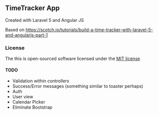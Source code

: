 ## TimeTracker App
Created with Laravel 5 and Angular JS

Based on https://scotch.io/tutorials/build-a-time-tracker-with-laravel-5-and-angularjs-part-1


### License

The this is open-sourced software licensed under the [MIT license](http://opensource.org/licenses/MIT)


#### TODO
- Validation within controllers
- Success/Error messages (something similar to toaster perhaps)
- Auth
- User view
- Calendar Picker
- Eliminate Bootstrap
